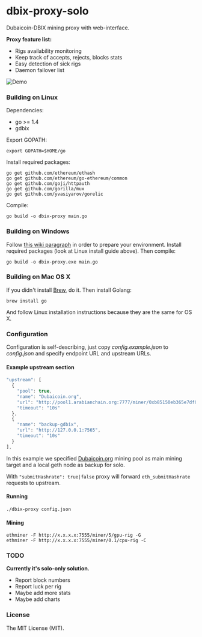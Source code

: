 # dbix-proxy-solo

Dubaicoin-DBIX mining proxy with web-interface.

**Proxy feature list:**

* Rigs availability monitoring
* Keep track of accepts, rejects, blocks stats
* Easy detection of sick rigs
* Daemon failover list

![Demo](https://raw.githubusercontent.com/sanja18/dbix-proxy-solo/master/proxy.png)

### Building on Linux

Dependencies:

  * go >= 1.4
  * gdbix

Export GOPATH:

    export GOPATH=$HOME/go

Install required packages:

    go get github.com/ethereum/ethash
    go get github.com/ethereum/go-ethereum/common
    go get github.com/goji/httpauth
    go get github.com/gorilla/mux
    go get github.com/yvasiyarov/gorelic

Compile:

    go build -o dbix-proxy main.go

### Building on Windows

Follow [this wiki paragraph](https://github.com/ethereum/go-ethereum/wiki/Installation-instructions-for-Windows#building-from-source) in order to prepare your environment.
Install required packages (look at Linux install guide above). Then compile:

    go build -o dbix-proxy.exe main.go

### Building on Mac OS X

If you didn't install [Brew](http://brew.sh/), do it. Then install Golang:

    brew install go

And follow Linux installation instructions because they are the same for OS X.

### Configuration

Configuration is self-describing, just copy *config.example.json* to *config.json* and specify endpoint URL and upstream URLs.

#### Example upstream section

```javascript
"upstream": [
  {
    "pool": true,
    "name": "Dubaicoin.org",
    "url": "http://pool1.arabianchain.org:7777/miner/0xb85150eb365e7df0941f0cf08235f987ba91506a/proxy",
    "timeout": "10s"
  },
  {
    "name": "backup-gdbix",
    "url": "http://127.0.0.1:7565",
    "timeout": "10s"
  }
],
```

In this example we specified [Dubaicoin.org](https://pool.dubaicoin.org) mining pool as main mining target and a local geth node as backup for solo.

With <code>"submitHashrate": true|false</code> proxy will forward <code>eth_submitHashrate</code> requests to upstream.

#### Running

    ./dbix-proxy config.json

#### Mining

    ethminer -F http://x.x.x.x:7555/miner/5/gpu-rig -G
    ethminer -F http://x.x.x.x:7555/miner/0.1/cpu-rig -C


### TODO

**Currently it's solo-only solution.**

* Report block numbers
* Report luck per rig
* Maybe add more stats
* Maybe add charts


### License

The MIT License (MIT).
